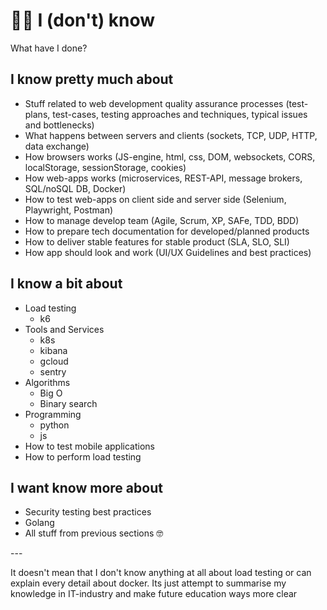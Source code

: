 # 👨‍🎓 I (don't) know

What have I done?

## I know pretty much about

* Stuff related to web development quality assurance processes (test-plans, test-cases, testing approaches and techniques, typical issues and bottlenecks)
* What happens between servers and clients (sockets, TCP, UDP, HTTP, data exchange)
* How browsers works (JS-engine, html, css, DOM, websockets, CORS, localStorage, sessionStorage, cookies)
* How web-apps works (microservices, REST-API, message brokers, SQL/noSQL DB, Docker)
* How to test web-apps on client side and server side (Selenium, Playwright, Postman)
* How to manage develop team (Agile, Scrum, XP, SAFe, TDD, BDD)
* How to prepare tech documentation for developed/planned products
* How to deliver stable features for stable product (SLA, SLO, SLI)
* How app should look and work (UI/UX Guidelines and best practices)

## I know a bit about

* Load testing
  * k6
* Tools and Services&#x20;
  * k8s
  * kibana
  * gcloud
  * sentry
* Algorithms
  * Big O
  * Binary search
* Programming
  * python
  * js
* How to test mobile applications
* How to perform load testing

## I want know more about

* Security testing best practices
* Golang
* All stuff from previous sections 🤓

\---

It doesn't mean that I don't know anything at all about load testing or can explain every detail about docker. Its just attempt to summarise my knowledge in IT-industry and make future education ways more clear
